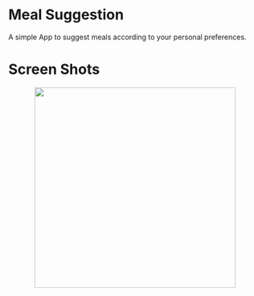 # Meal Suggestion

A simple App to suggest meals according to your personal preferences.

# Screen Shots

<p align="center"><img src="https://github.com/leandroqa/mealSuggestion/blob/master/screenShot1.jpg" width="400"></p>
